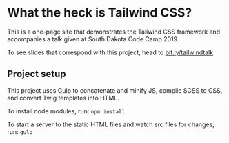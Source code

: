 # What the heck is Tailwind CSS?

This is a one-page site that demonstrates the Tailwind CSS framework and accompanies a talk given at South Dakota Code Camp 2019.

To see slides that correspond with this project, head to [bit.ly/tailwindtalk](https://bit.ly/tailwindtalk)

## Project setup

This project uses Gulp to concatenate and minify JS, compile SCSS to CSS, and convert Twig templates into HTML.

To install node modules, run: `npm install`

To start a server to the static HTML files and watch src files for changes, run: `gulp`
